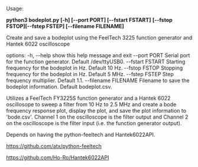Usage:

**python3 bodeplot.py [-h] [--port PORT] [--fstart FSTART]** 
                  **[--fstop FSTOP][--fstep FSTEP] [--filename FILENAME]**

 Create and save a bodeplot using the FeelTech 3225 function generator and
 Hantek 6022 oscilloscope

 options:
  -h, --help           show this help message and exit
  --port PORT          Serial port for the function generator. Default
                       /dev/ttyUSB0.
  --fstart FSTART      Starting frequency for the bodeplot in Hz. Default 10
                       Hz.
  --fstop FSTOP        Stopping frequency for the bodeplot in Hz. Default 5
                       MHz.
  --fstep FSTEP        Step frequency multiplier. Default 1.1.
  --filename FILENAME  Filename to save the bodeplot information. Default
                       bodeplot.csv.


Utilizes a FeelTech FY3225S function generator and a Hantek 6022 oscillosope to sweep a filter from 10 Hz to 2.5 MHz and create a bode frequency response plot, display the plot, and save the plot information to 'bode.csv'. Channel 1 on the oscilloscope is the filter output and Channel 2 on the oscilloscope is the filter input (i.e. the function generator output).

Depends on having the python-feeltech and Hantek6022API.

https://github.com/atx/python-feeltech

https://github.com/Ho-Ro/Hantek6022API

